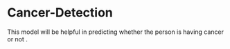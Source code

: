 # Cancer-Detection
This model will be helpful in predicting whether the person is having cancer or not . 
